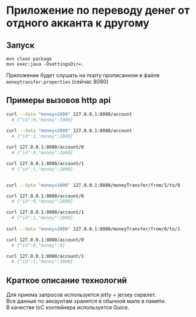 
# Приложение по переводу денег от отдного акканта к другому

## Запуск

```
mvn clean package
mvn exec:java -DsettingsDir=.
```

Приложение будет слушать на порту прописанном в файле `moneytransfer.properties` (сейчас 8080) 


## Примеры вызовов http api

```bash
curl --data "money=1000" 127.0.0.1:8080/account
  # {"id":0,"money":1000}
  
curl --data "money=2000" 127.0.0.1:8080/account
  # {"id":1,"money":2000}

curl 127.0.0.1:8080/account/0
  # {"id":0,"money":1000}

curl 127.0.0.1:8080/account/1
  # {"id":1,"money":2000}


curl --data "money=1000" 127.0.0.1:8080/moneyTransfer/from/1/to/0

curl 127.0.0.1:8080/account/0
  # {"id":0,"money":2000}

curl 127.0.0.1:8080/account/1
  # {"id":1,"money":1000}
  
curl --data "money=2000" 127.0.0.1:8080/moneyTransfer/from/0/to/1

curl 127.0.0.1:8080/account/0
  # {"id":0,"money":0}

curl 127.0.0.1:8080/account/1
  # {"id":1,"money":3000}
```

## Краткое описание технологий

Для приема запросов используется jetty + jersey сервлет.  
Все данные по аккаунтам хранятся в обычной мапе в памяти.  
В качестве IoC контейнера используется Guice.
 